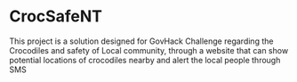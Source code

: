 # CrocSafeNT
This project is a solution designed for GovHack Challenge regarding the Crocodiles and safety of Local community, through a website that can show potential locations of crocodiles nearby and alert the local people through SMS
